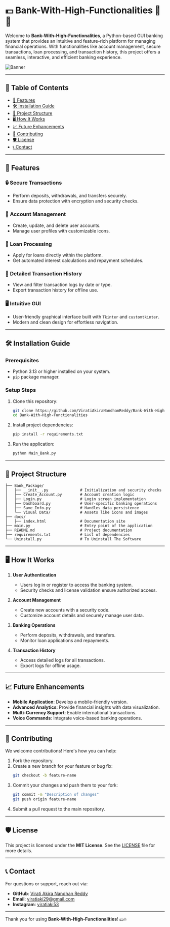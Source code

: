 # 💵 Bank-With-High-Functionalities 🏦🔥

Welcome to **Bank-With-High-Functionalities**, a Python-based GUI banking system that provides an intuitive and feature-rich platform for managing financial operations. With functionalities like account management, secure transactions, loan processing, and transaction history, this project offers a seamless, interactive, and efficient banking experience.

![Banner](https://github.com/ViratiAkiraNandhanReddy/Bank-With-High-Functionalities/blob/main/Bank_Package/Visual%20Data/Banner%20Image.jpg)

---

## 📜 **Table of Contents**
- [🚀 Features](#-features)
- [🛠️ Installation Guide](#%EF%B8%8F-installation-guide)
- [📂 Project Structure](#-project-structure)
- [🖥️ How It Works](#%EF%B8%8F-how-it-works)
- [📈 Future Enhancements](#-future-enhancements)
- [🤝 Contributing](#-contributing)
- [🛡️ License](#%EF%B8%8F-license)
- [📞 Contact](#-contact)

---

## 🚀 **Features**

### 🔒 **Secure Transactions**
- Perform deposits, withdrawals, and transfers securely.
- Ensure data protection with encryption and security checks.

### 🏦 **Account Management**
- Create, update, and delete user accounts.
- Manage user profiles with customizable icons.

### 💱 **Loan Processing**
- Apply for loans directly within the platform.
- Get automated interest calculations and repayment schedules.

### 📜 **Detailed Transaction History**
- View and filter transaction logs by date or type.
- Export transaction history for offline use.

### 🖥️ **Intuitive GUI**
- User-friendly graphical interface built with `Tkinter` and `customtkinter`.
- Modern and clean design for effortless navigation.

---

## 🛠️ **Installation Guide**

### Prerequisites
- Python 3.13 or higher installed on your system.
- `pip` package manager.

### Setup Steps
1. Clone this repository:
   ```bash
   git clone https://github.com/ViratiAkiraNandhanReddy/Bank-With-High-Functionalities.git
   cd Bank-With-High-Functionalities
   ```

2. Install project dependencies:
   ```bash
   pip install -r requirements.txt
   ```

3. Run the application:
   ```bash
   python Main_Bank.py
   ```

---

## 📂 **Project Structure**

```plaintext
├── Bank_Package/
│   ├── __init__.py              # Initialization and security checks
│   ├── Create_Account.py        # Account creation logic
│   ├── Login.py                 # Login screen implementation
│   ├── Dashboard.py             # User-specific banking operations
│   ├── Save_Info.py             # Handles data persistence
│   └── Visual Data/             # Assets like icons and images
├── docs/
│   ├── index.html               # Documentation site
├── main.py                      # Entry point of the application
├── README.md                    # Project documentation
├── requirements.txt             # List of dependencies
└── Uninstall.py                 # To Uninstall The Software
```

---

## 🖥️ **How It Works**

1. **User Authentication**
   - Users log in or register to access the banking system.
   - Security checks and license validation ensure authorized access.

2. **Account Management**
   - Create new accounts with a security code.
   - Customize account details and securely manage user data.

3. **Banking Operations**
   - Perform deposits, withdrawals, and transfers.
   - Monitor loan applications and repayments.

4. **Transaction History**
   - Access detailed logs for all transactions.
   - Export logs for offline usage.

---

## 📈 **Future Enhancements**

- **Mobile Application**: Develop a mobile-friendly version.
- **Advanced Analytics**: Provide financial insights with data visualization.
- **Multi-Currency Support**: Enable international transactions.
- **Voice Commands**: Integrate voice-based banking operations.

---

## 🤝 **Contributing**

We welcome contributions! Here's how you can help:

1. Fork the repository.
2. Create a new branch for your feature or bug fix:
   ```bash
   git checkout -b feature-name
   ```
3. Commit your changes and push them to your fork:
   ```bash
   git commit -m "Description of changes"
   git push origin feature-name
   ```
4. Submit a pull request to the main repository.

---

## 🛡️ **License**

This project is licensed under the **MIT License**. See the [LICENSE](LICENSE) file for more details.

---

## 📞 **Contact**

For questions or support, reach out via:
- **GitHub**: [Virati Akira Nandhan Reddy](https://github.com/ViratiAkiraNandhanReddy)
- **Email**: [viratiaki29@gmail.com](mailto:viratiaki29@gmail.com)
- **Instagram**: [viratiaki53](https://instagram.com/viratiaki53/)

---

Thank you for using **Bank-With-High-Functionalities**! 💵🔥